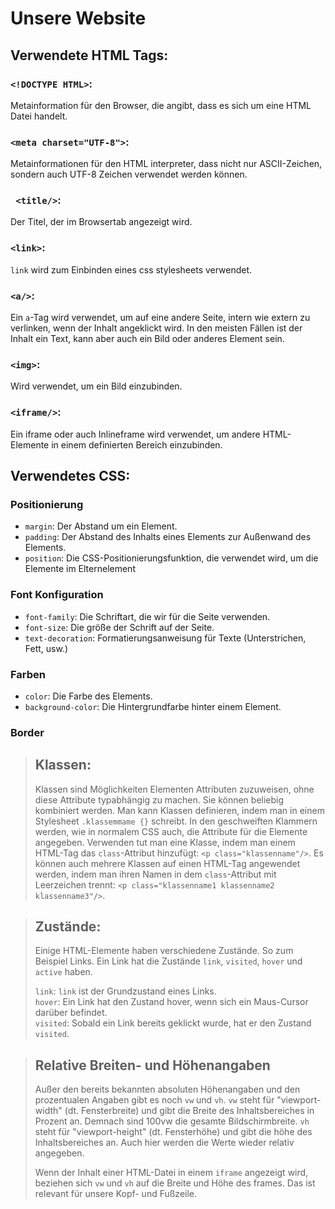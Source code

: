 # Unsere Website

## Verwendete HTML Tags:

### `<!DOCTYPE HTML>`:

Metainformation für den Browser, die angibt, dass es sich um eine HTML Datei handelt.

### `<meta charset="UTF-8">`:

Metainformationen für den HTML interpreter, dass nicht nur ASCII-Zeichen, sondern auch UTF-8 Zeichen verwendet werden
können.

### ` <title/>`:

Der Titel, der im Browsertab angezeigt wird.

### `<link>`:

`link` wird zum Einbinden eines css stylesheets verwendet.

### `<a/>`:

Ein `a`-Tag wird verwendet, um auf eine andere Seite, intern wie extern zu verlinken, wenn der Inhalt angeklickt wird.
In den meisten Fällen ist der Inhalt ein Text, kann aber auch ein Bild oder anderes Element sein.

### `<img>`:

Wird verwendet, um ein Bild einzubinden.

### `<iframe/>`:

Ein iframe oder auch Inlineframe wird verwendet, um andere HTML-Elemente in einem definierten Bereich einzubinden.

## Verwendetes CSS:

### Positionierung

- `margin`: Der Abstand um ein Element.
- `padding`: Der Abstand des Inhalts eines Elements zur Außenwand des Elements.
- `position`: Die CSS-Positionierungsfunktion, die verwendet wird, um die Elemente im Elternelement

### Font Konfiguration

- `font-family`: Die Schriftart, die wir für die Seite verwenden.
- `font-size`: Die größe der Schrift auf der Seite.
- `text-decoration`: Formatierungsanweisung für Texte (Unterstrichen, Fett, usw.)

### Farben

- `color`: Die Farbe des Elements.
- `background-color`: Die Hintergrundfarbe hinter einem Element.

### Border

> ## Klassen:
> Klassen sind Möglichkeiten Elementen Attributen zuzuweisen, ohne diese Attribute typabhängig zu machen. Sie können
> beliebig kombiniert werden. Man kann Klassen definieren, indem man in einem Stylesheet `.klassemmame {}` schreibt. In
> den geschweiften Klammern werden, wie in normalem CSS auch, die Attribute für die Elemente angegeben. Verwenden tut
> man eine Klasse, indem man einem HTML-Tag das `class`-Attribut hinzufügt: `<p class="klassenname"/>`. Es können auch
> mehrere Klassen auf einen HTML-Tag angewendet werden, indem man ihren Namen in dem `class`-Attribut mit Leerzeichen
> trennt: `<p class="klassenname1 klassenname2 klassenname3"/>`.

> ## Zustände:
> Einige HTML-Elemente haben verschiedene Zustände. So zum Beispiel Links. Ein Link hat die
> Zustände `link`, `visited`, `hover` und `active` haben.
>
> `link`: `link` ist der Grundzustand eines Links. \
> `hover`: Ein Link hat den Zustand hover, wenn sich ein Maus-Cursor darüber befindet. \
> `visited`: Sobald ein Link bereits geklickt wurde, hat er den Zustand `visited`.

> ## Relative Breiten- und Höhenangaben
> Außer den bereits bekannten absoluten Höhenangaben und den prozentualen Angaben gibt es noch `vw` und `vh`.
> `vw` steht für "viewport-width" (dt. Fensterbreite) und gibt die Breite des Inhaltsbereiches in Prozent an.
> Demnach sind 100vw die gesamte Bildschirmbreite.
> `vh` steht für "viewport-height" (dt. Fensterhöhe) und gibt die höhe des Inhaltsbereiches an.
> Auch hier werden die Werte wieder relativ angegeben.
>
> Wenn der Inhalt einer HTML-Datei in einem `iframe` angezeigt wird, beziehen sich `vw` und `vh` auf die Breite und Höhe
> des frames.
> Das ist relevant für unsere Kopf- und Fußzeile.